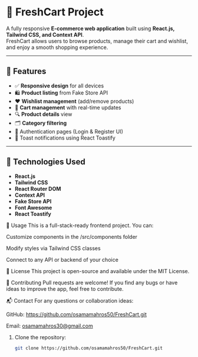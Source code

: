 # 🛒 FreshCart Project

A fully responsive **E-commerce web application** built using **React.js, Tailwind CSS, and Context API**.  
FreshCart allows users to browse products, manage their cart and wishlist, and enjoy a smooth shopping experience.

---

## 🌟 Features
- ✅ **Responsive design** for all devices
- 🛍️ **Product listing** from Fake Store API
- ❤️ **Wishlist management** (add/remove products)
- 🛒 **Cart management** with real-time updates
- 🔍 **Product details** view
- 🗂️ **Category filtering**
- 🔑 Authentication pages (Login & Register UI)
- 🔔 Toast notifications using React Toastify

---

## 📂 Technologies Used
- **React.js**
- **Tailwind CSS**
- **React Router DOM**
- **Context API**
- **Fake Store API**
- **Font Awesome**
- **React Toastify**


📌 Usage
This is a full-stack-ready frontend project. You can:

Customize components in the /src/components folder

Modify styles via Tailwind CSS classes

Connect to any API or backend of your choice


📜 License
This project is open-source and available under the MIT License.


🤝 Contributing
Pull requests are welcome! If you find any bugs or have ideas to improve the app, feel free to contribute.

📬 Contact
For any questions or collaboration ideas:

GitHub: https://github.com/osamamahros50/FreshCart.git

Email: osamamahros30@gmail.com
1. Clone the repository:
   ```bash
   git clone https://github.com/osamamahros50/FreshCart.git

